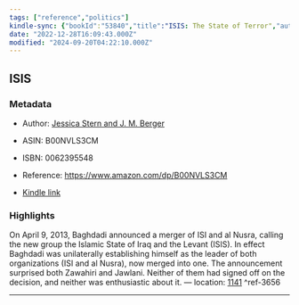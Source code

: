 ```yaml
---
tags: ["reference","politics"]
kindle-sync: {"bookId":"53840","title":"ISIS: The State of Terror","author":"Jessica Stern and J. M. Berger","asin":"B00NVLS3CM","lastAnnotatedDate":"2016-04-11","bookImageUrl":"https://m.media-amazon.com/images/I/913bMxSydFL._SY160.jpg","highlightsCount":1}
date: "2022-12-28T16:09:43.000Z"
modified: "2024-09-20T04:22:10.000Z"
---
```

## ISIS
### Metadata

* Author: [Jessica Stern and J. M. Berger](https://www.amazon.com/Jessica-Stern/e/B001IXPPI0/ref=dp_byline_cont_ebooks_1)

* ASIN: B00NVLS3CM

* ISBN: 0062395548

* Reference: <https://www.amazon.com/dp/B00NVLS3CM>

* [Kindle link](kindle://book?action=open&asin=B00NVLS3CM)

### Highlights

On April 9, 2013, Baghdadi announced a merger of ISI and al Nusra, calling the new group the Islamic State of Iraq and the Levant (ISIS). In effect Baghdadi was unilaterally establishing himself as the leader of both organizations (ISI and al Nusra), now merged into one. The announcement surprised both Zawahiri and Jawlani. Neither of them had signed off on the decision, and neither was enthusiastic about it. — location: [1141](kindle://book?action=open&asin=B00NVLS3CM&location=1141) ^ref-3656

---

